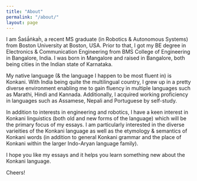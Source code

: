 ```yaml
---
title: "About"
permalink: "/about/"
layout: page
---
```


I am Śaśā́ṅkaḣ, a recent MS graduate (in Robotics & Autonomous Systems) from Boston University at Boston, USA. Prior to that, I got my BE degree in Electronics & Communication Engineering from BMS College of Engineering in Bangalore, India. I was born in Mangalore and raised in Bangalore, both being cities in the Indian state of Karnataka.

My native language (& the language I happen to be most fluent in) is Konkani. With India being quite the multilingual country, I grew up in a pretty diverse environment enabling me to gain fluency in multiple languages such as Marathi, Hindi and Kannada. Additionally, I acquired working proficiency in languages such as Assamese, Nepali and Portuguese by self-study.

In addition to interests in engineering and robotics, I have a keen interest in Konkani linguistics (both old and new forms of the language) which will be the primary focus of my essays. I am particularly interested in the diverse varieities of the Konkani language as well as the etymology & semantics of Konkani words (in addition to general Konkani grammar and the place of Konkani within the larger Indo-Aryan language family).

I hope you like my essays and it helps you learn something new about the Konkani language.

Cheers!
